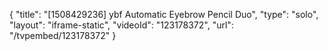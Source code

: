{
    "title": "[1508429236] ybf Automatic Eyebrow Pencil Duo",
    "type": "solo",
    "layout": "iframe-static",
    "videoId": "123178372",
    "url": "\/tvpembed\/123178372"
}